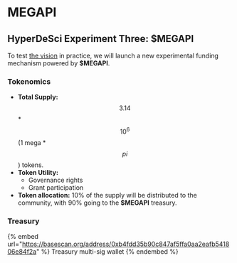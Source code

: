 # MEGAPI

## HyperDeSci Experiment Three: $MEGAPI

To test [the vision](../../introduction/the-vision.md) in practice, we will launch a new experimental funding mechanism powered by **$MEGAPI**.

### Tokenomics

* **Total Supply:** $$3.14$$ \* $$10^6$$ (1 mega \* $$pi$$) tokens.
* **Token Utility:**
  * Governance rights
  * Grant participation
* **Token allocation:** 10% of the supply will be distributed to the community, with 90% going to the **$MEGAPI** treasury.

### Treasury

{% embed url="https://basescan.org/address/0xb4fdd35b90c847af5ffa0aa2eafb541806e84f2a" %}
Treasury multi-sig wallet
{% endembed %}
